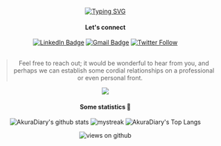 <div align="center">
<br />
<a href="https://git.io/typing-svg"><img src="https://readme-typing-svg.demolab.com?font=Ubuntu&size=16&pause=1000&color=F71B18&center=true&width=435&lines=Hello+World%2C+you+are+welcome+to+my+GitHub+profile%F0%9F%98%8A;I'm+Mannie+W.+Young+(aka+-+mawy7);%F0%9F%95%B4%F0%9F%8F%BDTechpreneur+.+.+.;%F0%9F%91%A8%F0%9F%8F%BD%E2%80%8D%F0%9F%92%BB+Software+Developer+.+.+.;%F0%9F%8C%8D%E2%9D%A4%EF%B8%8F%F0%9F%90%8D%F0%9F%8C%8E+Community+Builder;and+more+%F0%9F%98%8E" alt="Typing SVG" /></a>
<br />

<!-- social media section -->
<h4>Let's connect</h4>
        <a href="https://www.linkedin.com/in/mawy7/"><img src="https://img.shields.io/badge/-Mannie%20Young%20-blue?style=plastic&amp;labelColor=blue&amp;logo=LinkedIn&amp;link=www.linkedin.com/in/mawy7/" alt="LinkedIn Badge"></a> 
        <a href="mailto:mannie@pythonghana.org"><img src="https://img.shields.io/badge/-Via mail-fff?style=plastic&amp;labelColor=fff&amp;logo=Gmail&amp;link=mailto:mannie@pythonghana.org" alt="Gmail Badge"></a>
        <a href="https://twitter.com/mawy_7?ref_src=twsrc%5Etfw"><img alt="Twitter Follow" src="https://img.shields.io/twitter/follow/mawy_7?style=social"></a>
<!-- social media section: END -->
 
  <br />
  <br />

 > Feel free to reach out; it would be wonderful to hear from you, and perhaps we can establish some cordial relationships on a professional or even personal front. <img src= "https://media.tenor.com/images/2adfe94e69139f3e22623b61d375a7a7/tenor.gif" width= "14" height= "14">

   

<a href="https://www.youtube.com/watch?v=dQw4w9WgXcQ"><img src="https://user-images.githubusercontent.com/73097560/115834477-dbab4500-a447-11eb-908a-139a6edaec5c.gif"></a>

#### Some statistics 🚀
![AkuraDiary's github stats](https://github-readme-stats.vercel.app/api?username=mawy7&show_icons=true&theme=tokyonight)
<img src="https://github-readme-streak-stats.herokuapp.com/?user=mawy7&theme=tokyonight" alt="mystreak"/>
![AkuraDiary's Top Langs](https://github-readme-stats.vercel.app/api/top-langs/?username=mawy7&theme=tokyonight&layout=compact)
 
<img src="https://komarev.com/ghpvc/?username=mawy7&label=Views&color=brightgreen&style=flat-square" alt="views on github" />

<!--
**mawy7/mawy7** is a ✨ _special_ ✨ repository because its `README.md` (this file) appears on your GitHub profile.

Here are some ideas to get you started:

- 🔭 I’m currently working on ...
- 🌱 I’m currently learning ...
- 👯 I’m looking to collaborate on ...
- 🤔 I’m looking for help with ...
- 💬 Ask me about ...
- 📫 How to reach me: ...
- 😄 Pronouns: ...
- ⚡ Fun fact: ...
-->
  
 
</div>
